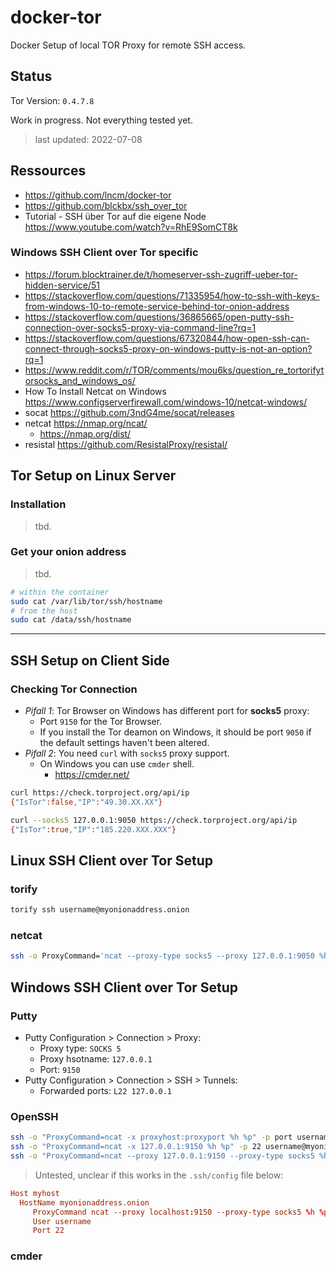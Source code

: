 # docker-tor

Docker Setup of local TOR Proxy for remote SSH access.

## Status

Tor Version: `0.4.7.8`

Work in progress. Not everything tested yet.

> last updated: 2022-07-08

## Ressources

- <https://github.com/lncm/docker-tor>
- <https://github.com/blckbx/ssh_over_tor>
- Tutorial - SSH über Tor auf die eigene Node <https://www.youtube.com/watch?v=RhE9SomCT8k>

### Windows SSH Client over Tor specific

- <https://forum.blocktrainer.de/t/homeserver-ssh-zugriff-ueber-tor-hidden-service/51>
- <https://stackoverflow.com/questions/71335954/how-to-ssh-with-keys-from-windows-10-to-remote-service-behind-tor-onion-address>
- <https://stackoverflow.com/questions/36865665/open-putty-ssh-connection-over-socks5-proxy-via-command-line?rq=1>
- <https://stackoverflow.com/questions/67320844/how-open-ssh-can-connect-through-socks5-proxy-on-windows-putty-is-not-an-option?rq=1>
- <https://www.reddit.com/r/TOR/comments/mou6ks/question_re_tortorifytorsocks_and_windows_os/>
- How To Install Netcat on Windows <https://www.configserverfirewall.com/windows-10/netcat-windows/>
- socat <https://github.com/3ndG4me/socat/releases>
- netcat <https://nmap.org/ncat/>
  - <https://nmap.org/dist/>
- resistal <https://github.com/ResistalProxy/resistal/>

## Tor Setup on Linux Server

### Installation

> tbd.

### Get your onion address

> tbd.

```sh
# within the container
sudo cat /var/lib/tor/ssh/hostname
# from the host
sudo cat /data/ssh/hostname
```

---

## SSH Setup on Client Side

### Checking Tor Connection

- _Pifall 1_: Tor Browser on Windows has different port for **socks5** proxy:
  - Port `9150` for the Tor Browser.
  - If you install the Tor deamon on Windows, it should be port `9050` if the default settings haven't been altered.
- _Pifall 2_: You need `curl` with `socks5` proxy support.
  - On Windows you can use `cmder` shell.
    - <https://cmder.net/>

```sh
curl https://check.torproject.org/api/ip
{"IsTor":false,"IP":"49.30.XX.XX"}
```

```sh
curl --socks5 127.0.0.1:9050 https://check.torproject.org/api/ip
{"IsTor":true,"IP":"185.220.XXX.XXX"}
```

## Linux SSH Client over Tor Setup

### torify

```sh
torify ssh username@myonionaddress.onion
```

### netcat

```sh
ssh -o ProxyCommand='ncat --proxy-type socks5 --proxy 127.0.0.1:9050 %h %p' username@myonionaddress.onion
```

## Windows SSH Client over Tor Setup

### Putty

- Putty Configuration > Connection > Proxy:
  - Proxy type: `SOCKS 5`
  - Proxy hsotname: `127.0.0.1`
  - Port: `9150`
- Putty Configuration > Connection > SSH > Tunnels:
  - Forwarded ports: `L22 127.0.0.1`

### OpenSSH

```sh
ssh -o "ProxyCommand=ncat -x proxyhost:proxyport %h %p" -p port username@host
ssh -o "ProxyCommand=ncat -x 127.0.0.1:9150 %h %p" -p 22 username@myonionaddress.onion
ssh -o "ProxyCommand=ncat --proxy 127.0.0.1:9150 --proxy-type socks5 %h %p" -p 22 username@myonionaddress.onion
```

> Untested, unclear if this works in the `.ssh/config` file below:

```conf
Host myhost
  HostName myonionaddress.onion
     ProxyCommand ncat --proxy localhost:9150 --proxy-type socks5 %h %p
     User username
     Port 22
```

### cmder
